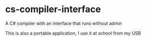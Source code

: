 # cs-compiler-interface
A C# compiler with an interface that runs without admin

This is also a portable application, I use it at school from my USB
